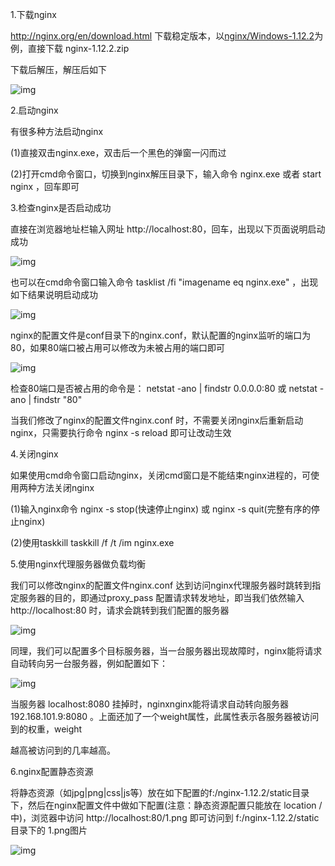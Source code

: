 1.下载nginx

http://nginx.org/en/download.html     下载稳定版本，以[nginx/Windows-1.12.2](http://nginx.org/download/nginx-1.12.2.zip)为例，直接下载 nginx-1.12.2.zip

下载后解压，解压后如下

![img](https://images2018.cnblogs.com/blog/1337134/201802/1337134-20180227222254827-2030938252.png)

2.启动nginx

有很多种方法启动nginx

(1)直接双击nginx.exe，双击后一个黑色的弹窗一闪而过

(2)打开cmd命令窗口，切换到nginx解压目录下，输入命令 nginx.exe 或者 start nginx ，回车即可

3.检查nginx是否启动成功

直接在浏览器地址栏输入网址 http://localhost:80，回车，出现以下页面说明启动成功

![img](https://images2018.cnblogs.com/blog/1337134/201802/1337134-20180227223315262-2029412121.png)

也可以在cmd命令窗口输入命令 tasklist /fi "imagename eq nginx.exe" ，出现如下结果说明启动成功

![img](https://images2018.cnblogs.com/blog/1337134/201802/1337134-20180227223531804-218277729.png)

 

nginx的配置文件是conf目录下的nginx.conf，默认配置的nginx监听的端口为80，如果80端口被占用可以修改为未被占用的端口即可

 

![img](https://images2018.cnblogs.com/blog/1337134/201802/1337134-20180227224855282-947244728.png)

检查80端口是否被占用的命令是： netstat -ano | findstr 0.0.0.0:80 或 netstat -ano | findstr "80"

当我们修改了nginx的配置文件nginx.conf 时，不需要关闭nginx后重新启动nginx，只需要执行命令 nginx -s reload 即可让改动生效

4.关闭nginx

如果使用cmd命令窗口启动nginx，关闭cmd窗口是不能结束nginx进程的，可使用两种方法关闭nginx

(1)输入nginx命令  nginx -s stop(快速停止nginx)  或  nginx -s quit(完整有序的停止nginx)

(2)使用taskkill  taskkill /f /t /im nginx.exe

5.使用nginx代理服务器做负载均衡

我们可以修改nginx的配置文件nginx.conf 达到访问nginx代理服务器时跳转到指定服务器的目的，即通过proxy_pass 配置请求转发地址，即当我们依然输入http://localhost:80 时，请求会跳转到我们配置的服务器

 

![img](https://images2018.cnblogs.com/blog/1337134/201802/1337134-20180228000738277-1150438810.png)

同理，我们可以配置多个目标服务器，当一台服务器出现故障时，nginx能将请求自动转向另一台服务器，例如配置如下：

![img](https://images2018.cnblogs.com/blog/1337134/201802/1337134-20180228001312039-1721872808.png)

当服务器 localhost:8080 挂掉时，nginxnginx能将请求自动转向服务器 192.168.101.9:8080 。上面还加了一个weight属性，此属性表示各服务器被访问到的权重，weight

越高被访问到的几率越高。

6.nginx配置静态资源

 将静态资源（如jpg|png|css|js等）放在如下配置的f:/nginx-1.12.2/static目录下，然后在nginx配置文件中做如下配置(注意：静态资源配置只能放在 location / 中)，浏览器中访问 http://localhost:80/1.png 即可访问到 f:/nginx-1.12.2/static目录下的 1.png图片

![img](https://img2018.cnblogs.com/blog/1337134/201811/1337134-20181130165833621-1765529068.png)

 